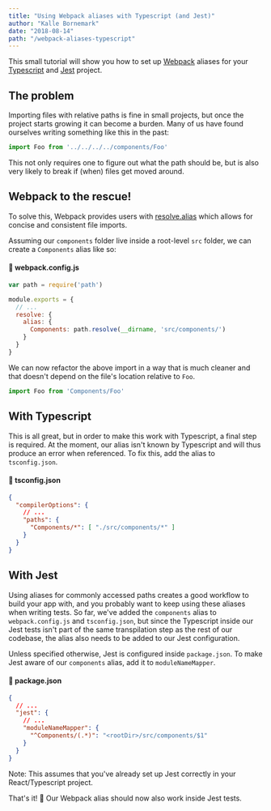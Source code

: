 ```yaml
---
title: "Using Webpack aliases with Typescript (and Jest)"
author: "Kalle Bornemark"
date: "2018-08-14"
path: "/webpack-aliases-typescript"
---
```


This small tutorial will show you how to set up [Webpack](https://webpack.js.org/) aliases for your [Typescript](https://www.typescriptlang.org/) and [Jest](https://jestjs.io/) project.

## The problem

Importing files with relative paths is fine in small projects, but once the project starts growing it can become a burden. Many of us have found ourselves writing something like this in the past:

```js
import Foo from '../../../../components/Foo'
```

This not only requires one to figure out what the path should be, but is also very likely to break if (when) files get moved around.

## Webpack to the rescue!

To solve this, Webpack provides users with [resolve.alias](https://webpack.js.org/configuration/resolve/#resolve-alias) which allows for concise and consistent file imports.

Assuming our `components` folder live inside a root-level `src` folder, we can create a `Components` alias like so:

#### 📄 webpack.config.js
```js
var path = require('path')

module.exports = {
  // ...
  resolve: {
    alias: {
      Components: path.resolve(__dirname, 'src/components/')
    }
  }
}
```

We can now refactor the above import in a way that is much cleaner and that doesn't depend on the file's location relative to `Foo`.

```js
import Foo from 'Components/Foo'
```

## With Typescript

This is all great, but in order to make this work with Typescript, a final step is required. At the moment, our alias isn't known by Typescript and will thus produce an error when referenced. To fix this, add the alias to `tsconfig.json`.

#### 📄 tsconfig.json

```json
{
  "compilerOptions": {
    // ...
    "paths": {
      "Components/*": [ "./src/components/*" ]
    }
  }
}
```

## With Jest

Using aliases for commonly accessed paths creates a good workflow to build your app with, and you probably want to keep using these aliases when writing tests. So far, we've added the `components` alias to `webpack.config.js` and `tsconfig.json`, but since the Typescript inside our Jest tests isn't part of the same transpilation step as the rest of our codebase, the alias also needs to be added to our Jest configuration.

Unless specified otherwise, Jest is configured inside `package.json`. To make Jest aware of our `components` alias, add it to `moduleNameMapper`.

#### 📄 package.json
```json
{
  // ...
  "jest": {
    // ...
    "moduleNameMapper": {
      "^Components/(.*)": "<rootDir>/src/components/$1"
    }
  }
}
```

Note: This assumes that you've already set up Jest correctly in your React/Typescript project.

That's it! 🎉 Our Webpack alias should now also work inside Jest tests.
